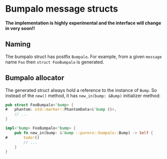 
# Bumpalo message structs

**The implementation is highly experimental and the interface will change
in very soon!!**

## Naming

The bumpalo struct has postfix `Bumpalo`.
For example, from a given `message` name `Foo` then 
`struct FooBumpalo` is generated.

## Bumpalo allocator

The generated struct always hold a reference to the instance of `Bump`.
So instead of the `new()` method, it has `new_in(bump: &Bump)` initializer method:

```rust
pub struct FooBumpalo<'bump> {
#   phantom: std::marker::PhantomData<&'bump ()>,
    // ...
}

impl<'bump> FooBumpalo<'bump> {
    pub fn new_in(bump: &'bump ::puroro::bumpalo::Bump) -> Self {
#       todo!()
        // ...
    }
}
```

